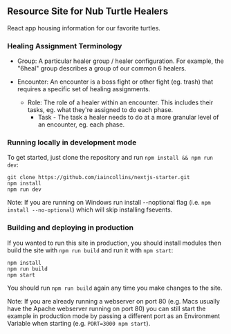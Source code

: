 ## Resource Site for Nub Turtle Healers

React app housing information for our favorite turtles.

### Healing Assignment Terminology

- Group: A particular healer group / healer configuration. For example, the "6heal" group describes a group of our common 6 healers.

- Encounter: An encounter is a boss fight or other fight (eg. trash) that requires a specific set of healing assignments.

  - Role: The role of a healer within an encounter. This includes their tasks, eg. what they're assigned to do each phase.
    - Task - The task a healer needs to do at a more granular level of an encounter, eg. each phase.

### Running locally in development mode

To get started, just clone the repository and run `npm install && npm run dev`:

    git clone https://github.com/iaincollins/nextjs-starter.git
    npm install
    npm run dev

Note: If you are running on Windows run install --noptional flag (i.e. `npm install --no-optional`) which will skip installing fsevents.

### Building and deploying in production

If you wanted to run this site in production, you should install modules then build the site with `npm run build` and run it with `npm start`:

    npm install
    npm run build
    npm start

You should run `npm run build` again any time you make changes to the site.

Note: If you are already running a webserver on port 80 (e.g. Macs usually have the Apache webserver running on port 80) you can still start the example in production mode by passing a different port as an Environment Variable when starting (e.g. `PORT=3000 npm start`).
